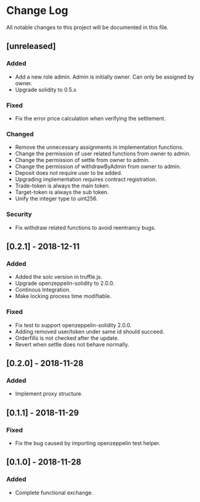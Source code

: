 # Change Log
All notable changes to this project will be documented in this file.

## [unreleased]
### Added
- Add a new role admin. Admin is initially owner. Can only be assigned by owner.
- Upgrade solidity to 0.5.x

### Fixed
- Fix the error price calculation when verifying the settlement.

### Changed
- Remove the unnecessary assignments in implementation functions.
- Change the permission of user related functions from owner to admin.
- Change the permission of settle from owner to admin.
- Change the permission of withdrawByAdmin from owner to admin.
- Deposit does not require user to be added.
- Upgrading implementation requires contract registration.
- Trade-token is always the main token.
- Target-token is always the sub token.
- Unify the integer type to uint256.

### Security
- Fix withdraw related functions to avoid reentrancy bugs.

## [0.2.1] - 2018-12-11
### Added
- Added the solc version in truffle.js.
- Upgrade openzeppelin-solidity to 2.0.0.
- Continous Integration.
- Make locking process time modifiable.

### Fixed
- Fix test to support openzeppelin-solidity 2.0.0.
- Adding removed user/token under same id should succeed.
- Orderfills is not checked after the update.
- Revert when settle does not behave normally.

## [0.2.0] - 2018-11-28
### Added
- Implement proxy structure.

## [0.1.1] - 2018-11-29
### Fixed
- Fix the bug caused by importing openzeppelin test helper.

## [0.1.0] - 2018-11-28
### Added
- Complete functional exchange.
